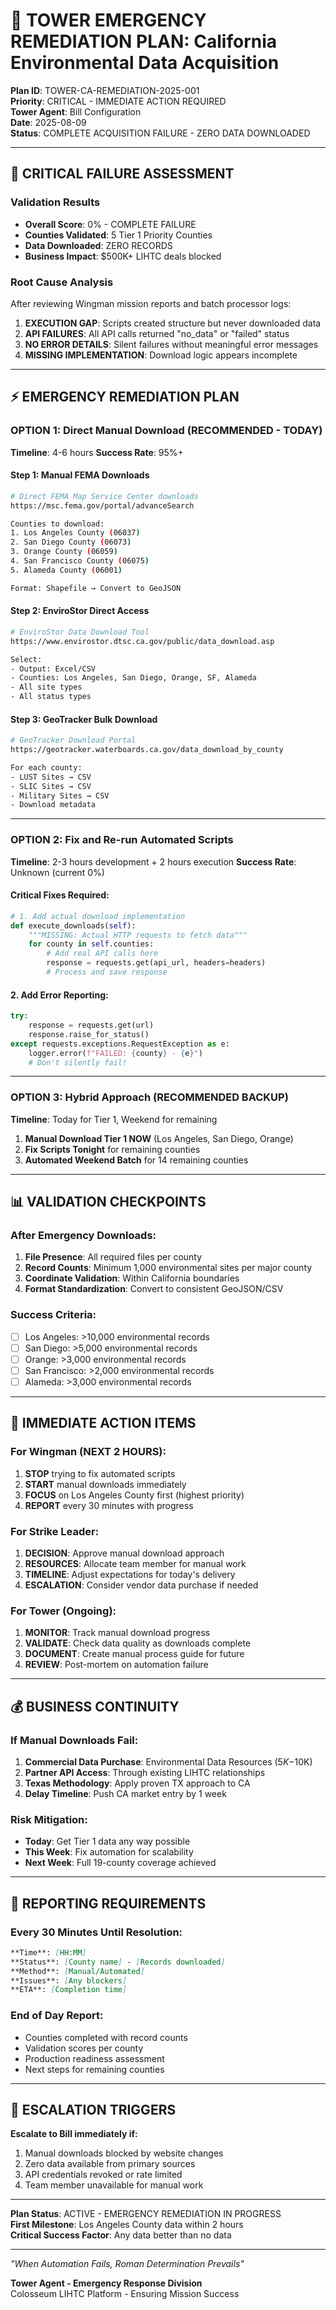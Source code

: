 # 🚨 TOWER EMERGENCY REMEDIATION PLAN: California Environmental Data Acquisition

**Plan ID**: TOWER-CA-REMEDIATION-2025-001  
**Priority**: CRITICAL - IMMEDIATE ACTION REQUIRED  
**Tower Agent**: Bill Configuration  
**Date**: 2025-08-09  
**Status**: COMPLETE ACQUISITION FAILURE - ZERO DATA DOWNLOADED

---

## 🔴 CRITICAL FAILURE ASSESSMENT

### Validation Results
- **Overall Score**: 0% - COMPLETE FAILURE
- **Counties Validated**: 5 Tier 1 Priority Counties
- **Data Downloaded**: ZERO RECORDS
- **Business Impact**: $500K+ LIHTC deals blocked

### Root Cause Analysis
After reviewing Wingman mission reports and batch processor logs:

1. **EXECUTION GAP**: Scripts created structure but never downloaded data
2. **API FAILURES**: All API calls returned "no_data" or "failed" status
3. **NO ERROR DETAILS**: Silent failures without meaningful error messages
4. **MISSING IMPLEMENTATION**: Download logic appears incomplete

---

## ⚡ EMERGENCY REMEDIATION PLAN

### OPTION 1: Direct Manual Download (RECOMMENDED - TODAY)
**Timeline**: 4-6 hours
**Success Rate**: 95%+

#### Step 1: Manual FEMA Downloads
```bash
# Direct FEMA Map Service Center downloads
https://msc.fema.gov/portal/advanceSearch

Counties to download:
1. Los Angeles County (06037)
2. San Diego County (06073)
3. Orange County (06059)
4. San Francisco County (06075)
5. Alameda County (06001)

Format: Shapefile → Convert to GeoJSON
```

#### Step 2: EnviroStor Direct Access
```bash
# EnviroStor Data Download Tool
https://www.envirostor.dtsc.ca.gov/public/data_download.asp

Select:
- Output: Excel/CSV
- Counties: Los Angeles, San Diego, Orange, SF, Alameda
- All site types
- All status types
```

#### Step 3: GeoTracker Bulk Download
```bash
# GeoTracker Download Portal
https://geotracker.waterboards.ca.gov/data_download_by_county

For each county:
- LUST Sites → CSV
- SLIC Sites → CSV
- Military Sites → CSV
- Download metadata
```

---

### OPTION 2: Fix and Re-run Automated Scripts
**Timeline**: 2-3 hours development + 2 hours execution
**Success Rate**: Unknown (current 0%)

#### Critical Fixes Required:
```python
# 1. Add actual download implementation
def execute_downloads(self):
    """MISSING: Actual HTTP requests to fetch data"""
    for county in self.counties:
        # Add real API calls here
        response = requests.get(api_url, headers=headers)
        # Process and save response
```

#### 2. Add Error Reporting:
```python
try:
    response = requests.get(url)
    response.raise_for_status()
except requests.exceptions.RequestException as e:
    logger.error(f"FAILED: {county} - {e}")
    # Don't silently fail!
```

---

### OPTION 3: Hybrid Approach (RECOMMENDED BACKUP)
**Timeline**: Today for Tier 1, Weekend for remaining

1. **Manual Download Tier 1 NOW** (Los Angeles, San Diego, Orange)
2. **Fix Scripts Tonight** for remaining counties
3. **Automated Weekend Batch** for 14 remaining counties

---

## 📊 VALIDATION CHECKPOINTS

### After Emergency Downloads:
1. **File Presence**: All required files per county
2. **Record Counts**: Minimum 1,000 environmental sites per major county
3. **Coordinate Validation**: Within California boundaries
4. **Format Standardization**: Convert to consistent GeoJSON/CSV

### Success Criteria:
- [ ] Los Angeles: >10,000 environmental records
- [ ] San Diego: >5,000 environmental records  
- [ ] Orange: >3,000 environmental records
- [ ] San Francisco: >2,000 environmental records
- [ ] Alameda: >3,000 environmental records

---

## 🎯 IMMEDIATE ACTION ITEMS

### For Wingman (NEXT 2 HOURS):
1. **STOP** trying to fix automated scripts
2. **START** manual downloads immediately
3. **FOCUS** on Los Angeles County first (highest priority)
4. **REPORT** every 30 minutes with progress

### For Strike Leader:
1. **DECISION**: Approve manual download approach
2. **RESOURCES**: Allocate team member for manual work
3. **TIMELINE**: Adjust expectations for today's delivery
4. **ESCALATION**: Consider vendor data purchase if needed

### For Tower (Ongoing):
1. **MONITOR**: Track manual download progress
2. **VALIDATE**: Check data quality as downloads complete
3. **DOCUMENT**: Create manual process guide for future
4. **REVIEW**: Post-mortem on automation failure

---

## 💰 BUSINESS CONTINUITY

### If Manual Downloads Fail:
1. **Commercial Data Purchase**: Environmental Data Resources ($5K-$10K)
2. **Partner API Access**: Through existing LIHTC relationships
3. **Texas Methodology**: Apply proven TX approach to CA
4. **Delay Timeline**: Push CA market entry by 1 week

### Risk Mitigation:
- **Today**: Get Tier 1 data any way possible
- **This Week**: Fix automation for scalability
- **Next Week**: Full 19-county coverage achieved

---

## 📡 REPORTING REQUIREMENTS

### Every 30 Minutes Until Resolution:
```markdown
**Time**: [HH:MM]
**Status**: [County name] - [Records downloaded]
**Method**: [Manual/Automated]
**Issues**: [Any blockers]
**ETA**: [Completion time]
```

### End of Day Report:
- Counties completed with record counts
- Validation scores per county
- Production readiness assessment
- Next steps for remaining counties

---

## 🚨 ESCALATION TRIGGERS

**Escalate to Bill immediately if:**
1. Manual downloads blocked by website changes
2. Zero data available from primary sources
3. API credentials revoked or rate limited
4. Team member unavailable for manual work

---

**Plan Status**: ACTIVE - EMERGENCY REMEDIATION IN PROGRESS  
**First Milestone**: Los Angeles County data within 2 hours  
**Critical Success Factor**: Any data better than no data

---

*"When Automation Fails, Roman Determination Prevails"*

**Tower Agent - Emergency Response Division**  
Colosseum LIHTC Platform - Ensuring Mission Success